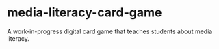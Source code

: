 # media-literacy-card-game
A work-in-progress digital card game that teaches students about media literacy.
